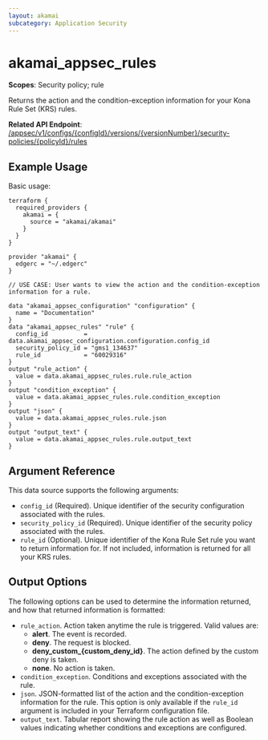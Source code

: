 ```yaml
---
layout: akamai
subcategory: Application Security
---
```


# akamai_appsec_rules

**Scopes**: Security policy; rule

Returns the action and the condition-exception information for your Kona Rule Set (KRS) rules.

**Related API Endpoint**: [/appsec/v1/configs/{configId}/versions/{versionNumber}/security-policies/{policyId}/rules](https://techdocs.akamai.com/application-security/reference/get-policy-rules)

## Example Usage

Basic usage:

```
terraform {
  required_providers {
    akamai = {
      source = "akamai/akamai"
    }
  }
}

provider "akamai" {
  edgerc = "~/.edgerc"
}

// USE CASE: User wants to view the action and the condition-exception information for a rule.

data "akamai_appsec_configuration" "configuration" {
  name = "Documentation"
}
data "akamai_appsec_rules" "rule" {
  config_id          = data.akamai_appsec_configuration.configuration.config_id
  security_policy_id = "gms1_134637"
  rule_id            = "60029316"
}
output "rule_action" {
  value = data.akamai_appsec_rules.rule.rule_action
}
output "condition_exception" {
  value = data.akamai_appsec_rules.rule.condition_exception
}
output "json" {
  value = data.akamai_appsec_rules.rule.json
}
output "output_text" {
  value = data.akamai_appsec_rules.rule.output_text
}
```

## Argument Reference

This data source supports the following arguments:

- `config_id` (Required). Unique identifier of the security configuration associated with the rules.
- `security_policy_id` (Required). Unique identifier of the security policy associated with the rules.
- `rule_id` (Optional). Unique identifier of the Kona Rule Set rule you want to return information for. If not included, information is returned for all your KRS rules.

## Output Options

The following options can be used to determine the information returned, and how that returned information is formatted:

- `rule_action`. Action taken anytime the rule is triggered. Valid values are:
  - **alert**. The event is recorded.
  - **deny**. The request is blocked.
  - **deny_custom_{custom_deny_id}**. The action defined by the custom deny is taken.
  - **none**. No action is taken.
- `condition_exception`. Conditions and exceptions associated with the rule.
- `json`. JSON-formatted list of the action and the condition-exception information for the rule. This option is only available if the `rule_id` argument is included in your Terraform configuration file.
- `output_text`. Tabular report showing the rule action as well as Boolean values indicating whether conditions and exceptions are configured.